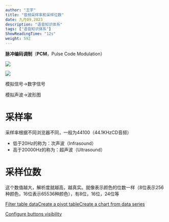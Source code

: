 ```yaml
---
author: "王宇"
title: "音频采样率和采样位数"
date: 九月09,2023
description: "语音知识体系"
tags: ["语音知识体系"]
ShowReadingTime: "12s"
weight: 592
---
```

**脉冲编码调制**（**PCM**，Pulse Code Modulation）

![](/download/attachments/95553643/image2023-9-9_16-13-33.png?version=1&modificationDate=1694247213405&api=v2)

![](/download/attachments/95553643/image2023-9-9_16-14-17.png?version=1&modificationDate=1694247257617&api=v2)

模拟信号→数字信号

模拟声波→波形图

  

采样率
===

采样率根据不同浏览器不同，一般为44100（44.1KHzCD音频）

*   低于20Hz的称为：次声波（Infrasound）
*   高于20000Hz的称为：超声波（Ultrasound）

采样位数
====

这个数值越大，解析度就越高，越真实。就像表示颜色的位数一样（8位表示256种颜色，16位表示65536种颜色），有8位，16位，24位等

  

  

  

[Filter table data](#)[Create a pivot table](#)[Create a chart from data series](#)

[Configure buttons visibility](/users/tfac-settings.action)